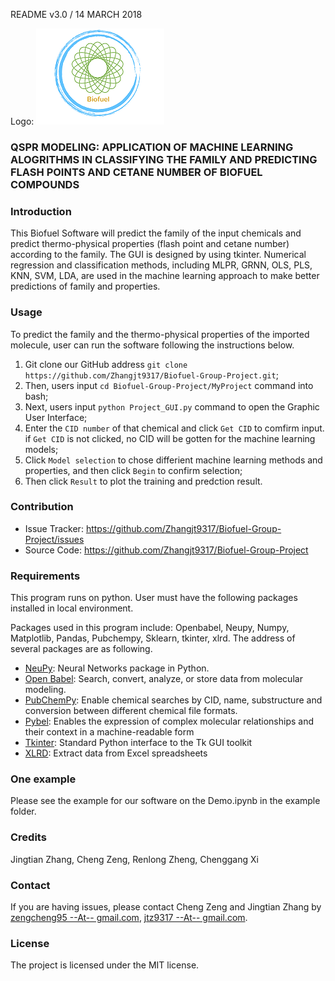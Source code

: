 README v3.0 / 14 MARCH 2018

Logo: ![Alt](MyProject/2.png "Team Logo")

### QSPR MODELING: APPLICATION OF MACHINE LEARNING ALOGRITHMS IN CLASSIFYING THE FAMILY AND PREDICTING FLASH POINTS AND CETANE NUMBER OF BIOFUEL COMPOUNDS

### Introduction

This Biofuel Software will predict the family of the input chemicals and predict thermo-physical properties (flash point and cetane number) according to the family. The GUI is designed by using tkinter. Numerical regression and classification methods, including MLPR, GRNN, OLS, PLS, KNN, SVM, LDA, are used in the machine learning approach to make better predictions of family and properties.

### Usage

To predict the family and the thermo-physical properties of the imported molecule, user can run the software following the instructions below.
1. Git clone our GitHub address `git clone https://github.com/Zhangjt9317/Biofuel-Group-Project.git`;
2. Then, users input `cd Biofuel-Group-Project/MyProject` command into bash;
3. Next, users input `python Project_GUI.py` command to open the Graphic User Interface;
4. Enter the `CID number` of that chemical and click `Get CID` to comfirm input. if `Get CID` is not clicked, no CID will be gotten for the machine learning models;
5. Click `Model selection` to chose differient machine learning methods and properties, and then click `Begin` to confirm selection;
6. Then click `Result` to plot the training and predction result.


### Contribution

- Issue Tracker: https://github.com/Zhangjt9317/Biofuel-Group-Project/issues
- Source Code: https://github.com/Zhangjt9317/Biofuel-Group-Project

### Requirements

This program runs on python. User must have the following packages installed in local environment.

Packages used in this program include:
Openbabel, Neupy, Numpy, Matplotlib, Pandas, Pubchempy, Sklearn, tkinter, xlrd. The address of several packages are as following. 

* [NeuPy](http://neupy.com/docs/tutorials.html#): Neural Networks package in Python.
* [Open Babel](http://openbabel.org/wiki/Main_Page): Search, convert, analyze, or store data from molecular modeling.
* [PubChemPy](https://pubchempy.readthedocs.io/en/latest/): Enable chemical searches by CID, name, substructure and conversion between different chemical file formats.
* [Pybel](https://openbabel.org/docs/dev/UseTheLibrary/PythonInstall.html): Enables the expression of complex molecular relationships and their context in a machine-readable form
* [Tkinter](https://docs.python.org/2/library/tkinter.html): Standard Python interface to the Tk GUI toolkit
* [XLRD](https://pypi.python.org/pypi/xlrd): Extract data from Excel spreadsheets

### One example

Please see the example for our software on the Demo.ipynb in the example folder.

### Credits

Jingtian Zhang, Cheng Zeng, Renlong Zheng, Chenggang Xi

### Contact

If you are having issues, please contact Cheng Zeng and Jingtian Zhang by [zengcheng95 --At-- gmail.com](mailto:zengcheng95@gmail.com), [jtz9317 --At-- gmail.com](mailto:jtz9317@gmail.com).

### License

The project is licensed under the MIT license.
